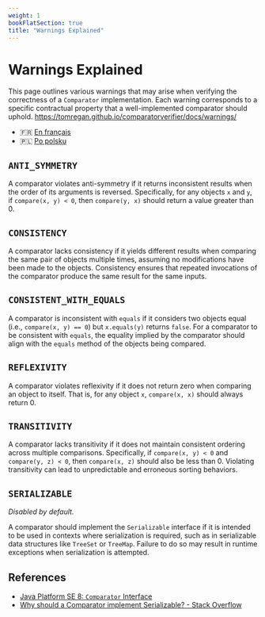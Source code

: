 ```yaml
---
weight: 1
bookFlatSection: true
title: "Warnings Explained"
---
```


# Warnings Explained

This page outlines various warnings that may arise when verifying
the correctness of a `Comparator` implementation. Each warning
corresponds to a specific contractual property that a well-implemented
comparator should uphold.
https://tomregan.github.io/comparatorverifier/docs/warnings/
* 🇫🇷 [En français](/docs/fr/warnings.md)
* 🇵🇱 [Po polsku](/docs/pl/warnings.md)

## `ANTI_SYMMETRY`

A comparator violates anti-symmetry if it returns inconsistent results
when the order of its arguments is reversed. Specifically, for any
objects `x` and `y`, if `compare(x, y) < 0`, then `compare(y, x)` should
return a value greater than 0.

## `CONSISTENCY`

A comparator lacks consistency if it yields different results when
comparing the same pair of objects multiple times, assuming no
modifications have been made to the objects. Consistency ensures that
repeated invocations of the comparator produce the same result for the
same inputs.

## `CONSISTENT_WITH_EQUALS`

A comparator is inconsistent with `equals` if it considers two objects
equal (i.e., `compare(x, y) == 0`) but `x.equals(y)` returns `false`.
For a comparator to be consistent with `equals`, the equality implied by
the comparator should align with the `equals` method of the objects
being compared.

## `REFLEXIVITY`

A comparator violates reflexivity if it does not return zero when
comparing an object to itself. That is, for any object `x`,
`compare(x, x)` should always return 0.

## `TRANSITIVITY`

A comparator lacks transitivity if it does not maintain consistent
ordering across multiple comparisons. Specifically, if
`compare(x, y) < 0` and `compare(y, z) < 0`, then `compare(x, z)` should
also be less than 0. Violating transitivity can lead to unpredictable
and erroneous sorting behaviors.

## `SERIALIZABLE`

_Disabled by default._

A comparator should implement the `Serializable` interface if it is
intended to be used in contexts where serialization is required, such as
in serializable data structures like `TreeSet` or `TreeMap`. Failure to
do so may result in runtime exceptions when serialization is attempted.

## References

- [Java Platform SE 8: `Comparator` Interface](https://docs.oracle.com/javase/8/docs/api/java/util/Comparator.html)
- [Why should a Comparator implement Serializable? - Stack Overflow](https://stackoverflow.com/questions/8642012/why-should-a-comparator-implement-serializable)

